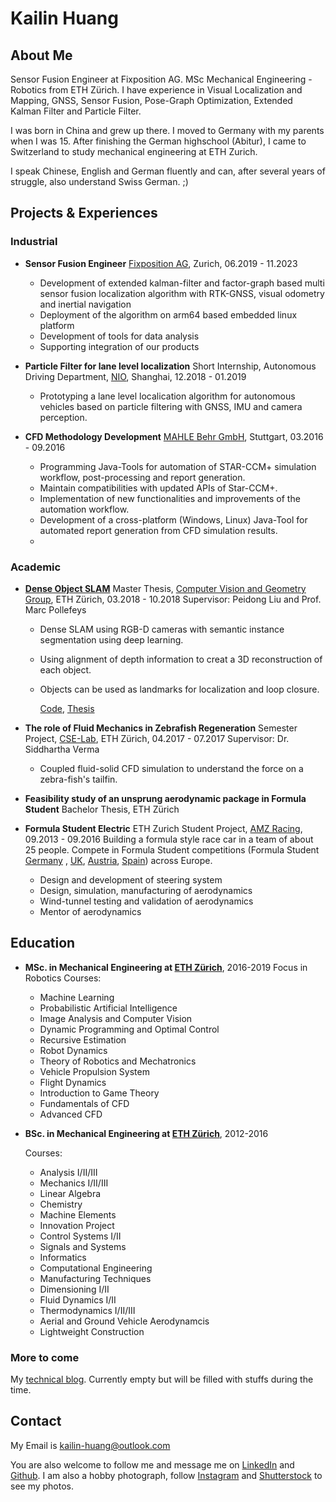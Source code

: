 # **Kailin Huang**  

## About Me
Sensor Fusion Engineer at Fixposition AG. MSc Mechanical Engineering - Robotics from ETH Zürich. I have experience in Visual Localization and Mapping, GNSS, Sensor Fusion,  Pose-Graph Optimization, Extended Kalman Filter and Particle Filter.

I was born in China and grew up there. I moved to Germany with my parents when I was 15. After finishing the German highschool (Abitur), I came to Switzerland to study mechanical engineering at ETH Zurich.

I speak Chinese, English and German fluently and can, after several years of struggle, also understand Swiss German. ;)

<!-- My detailed CV as PDF can be downloaded [here]({{site.cv | relative_url}}), last updated in March 2019. -->


## Projects & Experiences


### Industrial
* **Sensor Fusion Engineer**
[Fixposition AG](https://www.fixposition.com/), Zurich, 06.2019 - 11.2023
  * Development of extended kalman-filter and factor-graph based multi sensor fusion localization algorithm with RTK-GNSS, visual odometry and inertial navigation
  * Deployment of the algorithm on arm64 based embedded linux platform
  * Development of tools for data analysis
  * Supporting integration of our products

* **Particle Filter for lane level localization**
Short Internship, Autonomous Driving Department, [NIO](https://www.nio.io/), Shanghai, 12.2018 - 01.2019
  * Prototyping a lane level localication algorithm for autonomous vehicles based on particle filtering with GNSS, IMU and camera perception.

* **CFD Methodology Development**
[MAHLE Behr GmbH](https://www.mahle.com/en/about-mahle/locations/6106.jsp), Stuttgart, 03.2016 - 09.2016
  * Programming Java-Tools for automation of STAR-CCM+ simulation workflow, post-processing and report generation. 
  * Maintain compatibilities with updated APIs of Star-CCM+. 
  * Implementation of new functionalities and improvements of the automation workflow.
  * Development of a cross-platform (Windows, Linux) Java-Tool for automated report generation from CFD simulation results.
  * 
### Academic
* **[Dense Object SLAM](./projects/mt_objslam.md)**
Master Thesis, [Computer Vision and Geometry Group](http://www.cvg.ethz.ch/index.php), ETH Zürich, 03.2018 - 10.2018
Supervisor: Peidong Liu and Prof. Marc Pollefeys

  * Dense SLAM using RGB-D cameras with semantic instance segmentation using deep learning.
  * Using alignment of depth information to creat a 3D reconstruction of each object.
  * Objects can be used as landmarks for localization and loop closure.

    [Code](https://github.com/khuang93/MT_ObjSLAM), [Thesis](./resources/MT_ObjSLAM_LaTeX.pdf)

* **The role of Fluid Mechanics in Zebrafish Regeneration**
Semester Project, [CSE-Lab](https://www.cse-lab.ethz.ch/), ETH Zürich, 04.2017 - 07.2017
Supervisor: Dr. Siddhartha Verma

    * Coupled fluid-solid CFD simulation to understand the force on a zebra-fish's tailfin.

* **Feasibility study of an unsprung aerodynamic package in Formula Student**
Bachelor Thesis, ETH Zürich

* **Formula Student Electric**
ETH Zurich Student Project,  [AMZ Racing](http://www.amzracing.ch), 09.2013 - 09.2016
  Building a formula style race car in a team of about 25 people. Compete in Formula Student competitions (Formula Student [Germany](http://www.formulastudent.de) 
, [UK](http://www.imeche.org/events/formula-student/), [Austria](https://fsaustria.at/), [Spain](http://formulastudent.es/)) across Europe.
  * Design and development of steering system
  * Design, simulation, manufacturing of aerodynamics
  * Wind-tunnel testing and validation of aerodynamics
  * Mentor of aerodynamics

## Education
* **MSc. in Mechanical Engineering at [ETH Zürich](http://www.ethz.ch)**, 2016-2019
Focus in Robotics
  Courses:
  * Machine Learning
  * Probabilistic Artificial Intelligence
  * Image Analysis and Computer Vision
  * Dynamic Programming and Optimal Control
  * Recursive Estimation
  * Robot Dynamics
  * Theory of Robotics and Mechatronics
  * Vehicle Propulsion System
  * Flight Dynamics
  * Introduction to Game Theory
  * Fundamentals of CFD
  * Advanced CFD

* **BSc. in Mechanical Engineering at [ETH Zürich](http://www.ethz.ch)**, 2012-2016

    Courses:
    * Analysis I/II/III
    * Mechanics I/II/III
    * Linear Algebra
    * Chemistry
    * Machine Elements
    * Innovation Project
    * Control Systems I/II
    * Signals and Systems
    * Informatics
    * Computational Engineering
    * Manufacturing Techniques
    * Dimensioning I/II
    * Fluid Dynamics I/II
    * Thermodynamics I/II/III
    * Aerial and Ground Vehicle Aerodynamcis
    * Lightweight Construction


### More to come
My [technical blog](./blogs/blogs.md). Currently empty but will be filled with stuffs during the time.


## Contact
My Email is kailin-huang@outlook.com 

You are also welcome to follow me and message me on [LinkedIn](https://www.linkedin.com/in/kailinhuang93/) and [Github](https://github.com/khuang93). 
I am also a hobby photograph, follow [Instagram](https://www.instagram.com/khuang1993/) and [Shutterstock](https://www.shutterstock.com/g/Kailin+Huang) to see my photos.

